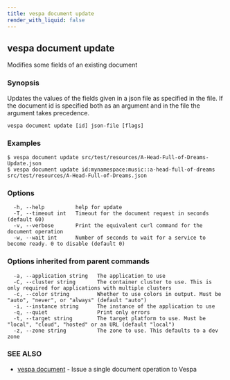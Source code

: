 ```yaml
---
title: vespa document update
render_with_liquid: false
---
```


## vespa document update

Modifies some fields of an existing document

### Synopsis

Updates the values of the fields given in a json file as specified in the file.
If the document id is specified both as an argument and in the file the argument takes precedence.

```
vespa document update [id] json-file [flags]
```

### Examples

```
$ vespa document update src/test/resources/A-Head-Full-of-Dreams-Update.json
$ vespa document update id:mynamespace:music::a-head-full-of-dreams src/test/resources/A-Head-Full-of-Dreams.json
```

### Options

```
  -h, --help          help for update
  -T, --timeout int   Timeout for the document request in seconds (default 60)
  -v, --verbose       Print the equivalent curl command for the document operation
  -w, --wait int      Number of seconds to wait for a service to become ready. 0 to disable (default 0)
```

### Options inherited from parent commands

```
  -a, --application string   The application to use
  -C, --cluster string       The container cluster to use. This is only required for applications with multiple clusters
  -c, --color string         Whether to use colors in output. Must be "auto", "never", or "always" (default "auto")
  -i, --instance string      The instance of the application to use
  -q, --quiet                Print only errors
  -t, --target string        The target platform to use. Must be "local", "cloud", "hosted" or an URL (default "local")
  -z, --zone string          The zone to use. This defaults to a dev zone
```

### SEE ALSO

* [vespa document](vespa_document.html)	 - Issue a single document operation to Vespa

